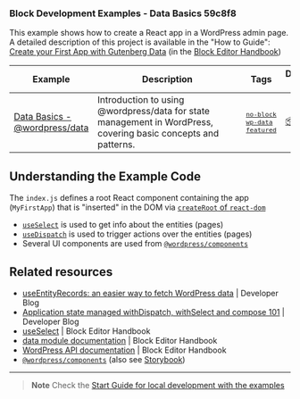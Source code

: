 ### Block Development Examples - Data Basics 59c8f8

This example shows how to create a React app in a WordPress admin page. A detailed description of this project is available in the "How to Guide": [Create your First App with Gutenberg Data](https://developer.wordpress.org/block-editor/how-to-guides/data-basics/) (in the [Block Editor Handbook](https://developer.wordpress.org/block-editor))

<!-- Please, do not remove these @TABLE EXAMPLES BEGIN and @TABLE EXAMPLES END comments or modify the table inside. This table is automatically generated from the data at _data/examples.json and _data/tags.json -->
<!-- @TABLE EXAMPLES BEGIN -->
| Example | <span style="display: inline-block; width:250px">Description</span> | Tags |Download .zip | Live Demo |
| -------------------------------------------------------------------------------------------------- | ------------------------------------------------------------------------------------------------------------------------ | --------------------------------------------------------------------------------------------------------------------------------------- | ------------------------------------------------------------------------------------------------------------------------------------------------------------------------------------------------------------------------------------------------------------- | ----------------------------------------------------------------------------------------------------------------------------------------------------------------------------------------------------------------------------------------------------------------------------------------------------------------- |
| [Data Basics - @wordpress/data](https://github.com/juanma-wp/block-development-examples/tree/trunk/plugins/data-basics-59c8f8) | Introduction to using @wordpress/data for state management in WordPress, covering basic concepts and patterns. | <small><code><a href="https://juanma-wp.github.io/block-development-examples/?tags=no-block">no-block</a></code></small> <small><code><a href="https://juanma-wp.github.io/block-development-examples/?tags=wp-data">wp-data</a></code></small> <small><code><a href="https://juanma-wp.github.io/block-development-examples/?tags=featured">featured</a></code></small> | [📦](https://github.com/juanma-wp/block-development-examples/releases/download/latest/data-basics-59c8f8.zip "Install the plugin on any WordPress site using this zip and activate it to see the example in action") | [![](https://raw.githubusercontent.com/juanma-wp/block-development-examples/trunk/_assets/icon-wp.svg)](https://playground.wordpress.net/?blueprint-url=https://raw.githubusercontent.com/juanma-wp/block-development-examples/trunk/plugins/data-basics-59c8f8/_playground/blueprint.json "Click here to access a live demo of this example" ) |
<!-- @TABLE EXAMPLES END -->

## Understanding the Example Code

The `index.js` defines a root React component containing the app (`MyFirstApp`) that is "inserted" in the DOM via [`createRoot` of `react-dom`](https://react.dev/reference/react-dom/client/createRoot)

-   [`useSelect`](https://developer.wordpress.org/block-editor/reference-guide/packages/packages-_data/#useselect) is used to get info about the entities (pages)
-   [`useDispatch`](https://developer.wordpress.org/block-editor/reference-guides/packages/packages-_data/#usedispatch) is used to trigger actions over the entities (pages)
-   Several UI components are used from [`@wordpress/components`](https://developer.wordpress.org/block-editor/reference-guides/components/)

## Related resources

-   [useEntityRecords: an easier way to fetch WordPress data](https://developer.wordpress.org/news/2023/05/useentityrecords-an-easier-way-to-fetch-wordpress-data/) | Developer Blog
-   [Application state managed withDispatch, withSelect and compose 101](https://developer.wordpress.org/news/2022/12/application-state-managed-withdispatch-withselect-and-compose-101/) | Developer Blog
-   [useSelect](https://developer.wordpress.org/block-editor/reference-guide/packages/packages-data/#useselect) | Block Editor Handbook
-   [data module documentation](https://developer.wordpress.org/block-editor/reference-guide/packages/packages-data/) | Block Editor Handbook
-   [WordPress API documentation](https://developer.wordpress.org/rest-api/reference/pages/) | Block Editor Handbook
-   [`@wordpress/components`](https://developer.wordpress.org/block-editor/reference-guides/components/) (also see [Storybook](https://wordpress.github.io/gutenberg/?path=/docs/docs-introduction--page))

---

> **Note**
> Check the [Start Guide for local development with the examples](https://github.com/WordPress/block-development-examples/wiki/02-Examples#start-guide-for-local-development-with-the-examples)
